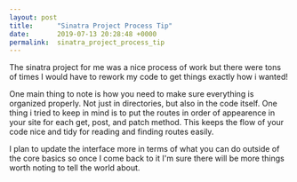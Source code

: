 ```yaml
---
layout: post
title:      "Sinatra Project Process Tip"
date:       2019-07-13 20:28:48 +0000
permalink:  sinatra_project_process_tip
---
```


The sinatra project for me was a nice process of work but there were tons of times I would have to rework my code to get things exactly how i wanted! 

One main thing to note is how you need to make sure everything is organized properly. Not just in directories, but also in the code itself. One thing i tried to keep in mind is to put the routes in order of appearence in your site for each get, post, and patch method. This keeps the flow of your code nice and tidy for reading and finding routes easily. 

I plan to update the interface more in terms of what you can do outside of the core basics so once I come back to it I'm sure there will be more things worth noting to tell the world about.
